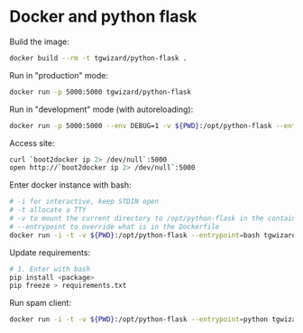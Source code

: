 # Docker and python flask

Build the image:

```bash
docker build --rm -t tgwizard/python-flask .
```

Run in "production" mode:

```bash
docker run -p 5000:5000 tgwizard/python-flask
```

Run in "development" mode (with autoreloading):

```bash
docker run -p 5000:5000 --env DEBUG=1 -v ${PWD}:/opt/python-flask --entrypoint=python tgwizard/python-flask server.py
```

Access site:

```bash
curl `boot2docker ip 2> /dev/null`:5000
open http://`boot2docker ip 2> /dev/null`:5000
```

Enter docker instance with bash:

```bash
# -i for interactive, keep STDIN open
# -t allocate a TTY
# -v to mount the current directory to /opt/python-flask in the container
# --entrypoint to override what is in the Dockerfile
docker run -i -t -v ${PWD}:/opt/python-flask --entrypoint=bash tgwizard/python-flask
```

Update requirements:

```bash
# 1. Enter with bash
pip install <package>
pip freeze > requirements.txt
```

Run spam client:

```bash
docker run -i -t -v ${PWD}:/opt/python-flask --entrypoint=python tgwizard/python-flask spam-client.py http://`boot2docker ip 2> /dev/null`:5000
```
